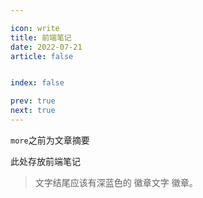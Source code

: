 ```yaml
---

icon: write
title: 前端笔记
date: 2022-07-21
article: false


index: false

prev: true
next: true
---
```


`more`之前为文章摘要
<!-- more -->

此处存放前端笔记

> 文字结尾应该有深蓝色的 徽章文字 徽章。 <Badge text="徽章文字" color="#242378" />